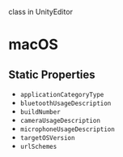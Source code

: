 class in UnityEditor
# macOS

## Static Properties
- `applicationCategoryType`
- `bluetoothUsageDescription`
- `buildNumber`
- `cameraUsageDescription`
- `microphoneUsageDescription`
- `targetOSVersion`
- `urlSchemes`
